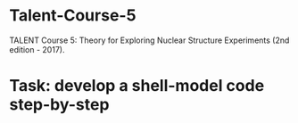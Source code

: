 # Talent-Course-5
TALENT Course 5: Theory for Exploring Nuclear Structure Experiments (2nd edition - 2017).
# Task: develop a shell-model code step-by-step

